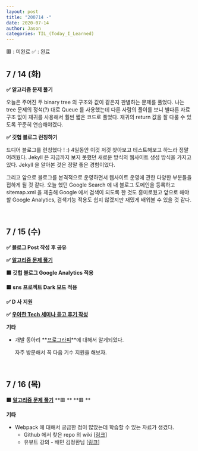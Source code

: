 ```yaml
---
layout: post
title: "200714 -"
date: 2020-07-14
author: Jason
categories: TIL_(Today_I_Learned)
---
```


🟥 : 미완료
✅ : 완료

## 7 / 14 (화)

**✅ 알고리즘 문제 풀기**

오늘은 주어진 두 binary tree 의 구조와 값이 같은지 판별하는 문제를 풀었다. 나는 tree 문제의 정석(?) 대로 Queue 를 사용했는데 다른 사람의 풀이를 보니 별다른 자료구조 없이 재귀를 사용해서 훨씬 짧은 코드로 풀었다. 재귀의 return 값을 잘 다룰 수 있도록 꾸준히 연습해야겠다.

**✅ 깃헙 블로그 런칭하기**

드디어 블로그를 런칭했다 ! :) 4일동안 이것 저것 찾아보고 테스트해보고 하느라 정말 어려웠다. Jekyll 은 지금까지 보지 못했던 새로운 방식의 웹사이트 생성 방식을 가지고 있다. Jekyll 을 알아본 것은 정말 좋은 경험이었다.

그리고 앞으로 블로그를 본격적으로 운영하면서 웹사이트 운영에 관한 다양한 부분들을 접하게 될 것 같다. 오늘 했던 Google Search 에 내 블로그 도메인을 등록하고 sitemap.xml 을 제출해 Google 에서 검색이 되도록 한 것도 흥미로웠고 앞으로 해야할 Google Analytics, 검색기능 적용도 쉽지 않겠지만 재밌게 배워볼 수 있을 것 같다.

<br>

## 7 / 15 (수)

**✅ 블로그 Post 작성 후 공유**

**✅ [알고리즘 문제 풀기](https://seong7.github.io/algorithms/2020/07/15/leetcode/1344.html)**

**🟥 깃헙 블로그 Google Analytics 적용**

**🟥 sns 프로젝트 Dark 모드 적용**

**✅ D 사 지원**

**✅ [우아한 Tech 세미나 듣고 후기 작성](https://seong7.github.io/etc/2020/07/15/seminar.html)**

**기타**

- 개발 동아리 **[프로그라피](http://prography.org/schedule)**에 대해서 알게되었다.

  자주 방문해서 꼭 다음 기수 지원을 해보자.

<br>

## 7 / 16 (목)

**🟥 [알고리즘 문제 풀기]()**
**🟥 **
**🟥 **

**기타**

- Webpack 에 대해서 궁금한 점이 많았는데 학습할 수 있는 자료가 생겼다.
  - Github 에서 찾은 repo 의 wiki [[링크](https://github.com/woowa-techcamp-2020/todo-6/wiki/Webpack-%ED%99%98%EA%B2%BD%EC%84%A4%EC%A0%95)]
  - 유뷰트 강의 - 배민 김정환님 [[링크](https://www.youtube.com/watch?v=rbmUFHZt3sg)]
